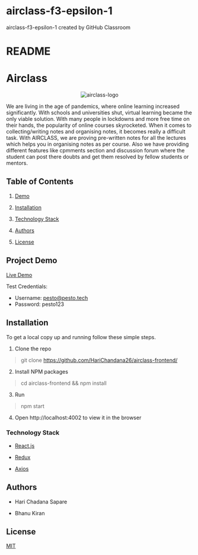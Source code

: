 # airclass-f3-epsilon-1
airclass-f3-epsilon-1 created by GitHub Classroom

# README

# **Airclass**

<p align="center">
  <img src="https://user-images.githubusercontent.com/63184837/159295575-21d28132-5087-403e-ace2-bf15081418f6.png" alt="airclass-logo"/>
</p>

We are living in the age of pandemics, where online learning increased significantly. With schools and universities shut, virtual learning became the only viable solution. With many people in lockdowns and more free time on their hands, the popularity of online courses skyrocketed. When it comes to collecting/writing notes and organising notes, it becomes really a difficult task. With AIRCLASS, we are proving pre-written notes for all the lectures which helps you in organising notes as per course. Also we have providing different features like cpmments section and discussion forum where the student can post there doubts and get them resolved by fellow students or mentors.
## **Table of Contents**

1.  [Demo](#project-demo)

2.  [Installation](#installation)

3.  [Technology Stack](#tech-stack)

4.  [Authors](#authors)

8.  [License](#license)

## **Project Demo**

<a href="https://air-class.netlify.app/">
    <p>Live Demo</p>
 </a>
 
 Test Credentials:
 - Username: pesto@pesto.tech
 - Password: pesto123

## **Installation**

To get a local copy up and running follow these simple steps.

1.  Clone the repo

> git clone https://github.com/HariChandana26/airclass-frontend/

2.  Install NPM packages
> cd airclass-frontend && npm install

3. Run
> npm start

4.  Open http://localhost:4002 to view it in the browser

### **Technology Stack**

-   [React.js](https://reactjs.org/)

-   [Redux](https://redux.js.org/)

-   [Axios](https://axios-http.com/)

## **Authors**

-   Hari Chadana Sapare

-   Bhanu Kiran

## **License**
<a href='https://opensource.org/licenses/MIT'>
  <p>MIT</p>
</a>
